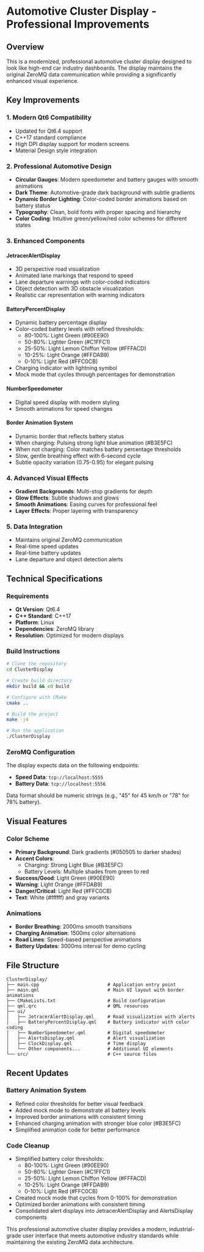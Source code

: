 # Automotive Cluster Display - Professional Improvements

## Overview
This is a modernized, professional automotive cluster display designed to look like high-end car industry dashboards. The display maintains the original ZeroMQ data communication while providing a significantly enhanced visual experience.

## Key Improvements

### 1. Modern Qt6 Compatibility
- Updated for Qt6.4 support
- C++17 standard compliance
- High DPI display support for modern screens
- Material Design style integration

### 2. Professional Automotive Design
- **Circular Gauges**: Modern speedometer and battery gauges with smooth animations
- **Dark Theme**: Automotive-grade dark background with subtle gradients
- **Dynamic Border Lighting**: Color-coded border animations based on battery status
- **Typography**: Clean, bold fonts with proper spacing and hierarchy
- **Color Coding**: Intuitive green/yellow/red color schemes for different states

### 3. Enhanced Components

#### JetracerAlertDisplay
- 3D perspective road visualization
- Animated lane markings that respond to speed
- Lane departure warnings with color-coded indicators
- Object detection with 3D obstacle visualization
- Realistic car representation with warning indicators

#### BatteryPercentDisplay
- Dynamic battery percentage display
- Color-coded battery levels with refined thresholds:
  - 80-100%: Light Green (#90EE90)
  - 50-80%: Lighter Green (#C1FFC1)
  - 25-50%: Light Lemon Chiffon Yellow (#FFFACD)
  - 10-25%: Light Orange (#FFDAB9)
  - 0-10%: Light Red (#FFC0CB)
- Charging indicator with lightning symbol
- Mock mode that cycles through percentages for demonstration

#### NumberSpeedometer
- Digital speed display with modern styling
- Smooth animations for speed changes

#### Border Animation System
- Dynamic border that reflects battery status
- When charging: Pulsing strong light blue animation (#B3E5FC)
- When not charging: Color matches battery percentage thresholds
- Slow, gentle breathing effect with 6-second cycle
- Subtle opacity variation (0.75-0.95) for elegant pulsing

### 4. Advanced Visual Effects
- **Gradient Backgrounds**: Multi-stop gradients for depth
- **Glow Effects**: Subtle shadows and glows
- **Smooth Animations**: Easing curves for professional feel
- **Layer Effects**: Proper layering with transparency

### 5. Data Integration
- Maintains original ZeroMQ communication
- Real-time speed updates
- Real-time battery updates
- Lane departure and object detection alerts

## Technical Specifications

### Requirements
- **Qt Version**: Qt6.4
- **C++ Standard**: C++17
- **Platform**: Linux
- **Dependencies**: ZeroMQ library
- **Resolution**: Optimized for modern displays

### Build Instructions

```bash
# Clone the repository
cd ClusterDisplay

# Create build directory
mkdir build && cd build

# Configure with CMake
cmake ..

# Build the project
make -j4

# Run the application
./ClusterDisplay
```

### ZeroMQ Configuration
The display expects data on the following endpoints:
- **Speed Data**: `tcp://localhost:5555`
- **Battery Data**: `tcp://localhost:5556`

Data format should be numeric strings (e.g., "45" for 45 km/h or "78" for 78% battery).

## Visual Features

### Color Scheme
- **Primary Background**: Dark gradients (#050505 to darker shades)
- **Accent Colors**:
  - Charging: Strong Light Blue (#B3E5FC)
  - Battery Levels: Multiple shades from green to red
- **Success/Good**: Light Green (#90EE90)
- **Warning**: Light Orange (#FFDAB9)
- **Danger/Critical**: Light Red (#FFC0CB)
- **Text**: White (#ffffff) and gray variants

### Animations
- **Border Breathing**: 2000ms smooth transitions
- **Charging Animation**: 1500ms color alternations
- **Road Lines**: Speed-based perspective animations
- **Battery Updates**: 3000ms interval for demo cycling

## File Structure

```
ClusterDisplay/
├── main.cpp                         # Application entry point
├── main.qml                         # Main UI layout with border animations
├── CMakeLists.txt                   # Build configuration
├── qml.qrc                          # QML resources
├── ui/
│   ├── JetracerAlertDisplay.qml     # Road visualization with alerts
│   ├── BatteryPercentDisplay.qml    # Battery indicator with color coding
│   ├── NumberSpeedometer.qml        # Digital speedometer
│   ├── AlertsDisplay.qml            # Alert visualization
│   ├── ClockDisplay.qml             # Time display
│   └── Other components...          # Additional UI elements
└── src/                             # C++ source files
```

## Recent Updates

### Battery Animation System
- Refined color thresholds for better visual feedback
- Added mock mode to demonstrate all battery levels
- Improved border animations with consistent timing
- Enhanced charging animation with stronger blue color (#B3E5FC)
- Simplified animation code for better performance

### Code Cleanup
- Simplified battery color thresholds:
  - 80-100%: Light Green (#90EE90)
  - 50-80%: Lighter Green (#C1FFC1)
  - 25-50%: Light Lemon Chiffon Yellow (#FFFACD)
  - 10-25%: Light Orange (#FFDAB9)
  - 0-10%: Light Red (#FFC0CB)
- Created mock mode that cycles from 0-100% for demonstration
- Optimized border animations with consistent timing
- Consolidated alert displays into JetracerAlertDisplay and AlertsDisplay components

This professional automotive cluster display provides a modern, industrial-grade user interface that meets automotive industry standards while maintaining the existing ZeroMQ data architecture.
